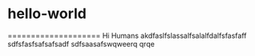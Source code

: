 # hello-world
====================
Hi Humans
akdfaslfslassalfsalalfdalfsfasfaff
sdfsfasfsafsafsadf
sdfsaasafswqweerq
qrqe
